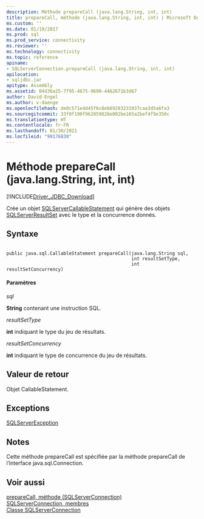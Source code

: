 ```yaml
---
description: Méthode prepareCall (java.lang.String, int, int)
title: prepareCall, méthode (java.lang.String, int, int) | Microsoft Docs
ms.custom: ''
ms.date: 01/19/2017
ms.prod: sql
ms.prod_service: connectivity
ms.reviewer: ''
ms.technology: connectivity
ms.topic: reference
apiname:
- SQLServerConnection.prepareCall (java.lang.String, int, int)
apilocation:
- sqljdbc.jar
apitype: Assembly
ms.assetid: 04d36a25-7f95-4675-9690-4462671b3d67
author: David-Engel
ms.author: v-daenge
ms.openlocfilehash: de0c571e4d45f6c8eb69283231937caa3d5a6fa3
ms.sourcegitcommit: 33f0f190f962059826e002be165a2bef4f9e350c
ms.translationtype: HT
ms.contentlocale: fr-FR
ms.lasthandoff: 01/30/2021
ms.locfileid: "99176830"
---
```

# <a name="preparecall-method-javalangstring-int-int"></a>Méthode prepareCall (java.lang.String, int, int)
[!INCLUDE[Driver_JDBC_Download](../../../includes/driver_jdbc_download.md)]

  Crée un objet [SQLServerCallableStatement](../../../connect/jdbc/reference/sqlservercallablestatement-class.md) qui génère des objets [SQLServerResultSet](../../../connect/jdbc/reference/sqlserverresultset-class.md) avec le type et la concurrence donnés.  
  
## <a name="syntax"></a>Syntaxe  
  
```  
  
public java.sql.CallableStatement prepareCall(java.lang.String sql,  
                                              int resultSetType,  
                                              int resultSetConcurrency)  
```  
  
#### <a name="parameters"></a>Paramètres  
 *sql*  
  
 **String** contenant une instruction SQL.  
  
 *resultSetType*  
  
 **int** indiquant le type du jeu de résultats.  
  
 *resultSetConcurrency*  
  
 **int** indiquant le type de concurrence du jeu de résultats.  
  
## <a name="return-value"></a>Valeur de retour  
 Objet CallableStatement.  
  
## <a name="exceptions"></a>Exceptions  
 [SQLServerException](../../../connect/jdbc/reference/sqlserverexception-class.md)  
  
## <a name="remarks"></a>Notes  
 Cette méthode prepareCall est spécifiée par la méthode prepareCall de l’interface java.sql.Connection.  
  
## <a name="see-also"></a>Voir aussi  
 [prepareCall, méthode &#40;SQLServerConnection&#41;](../../../connect/jdbc/reference/preparecall-method-sqlserverconnection.md)   
 [SQLServerConnection, membres](../../../connect/jdbc/reference/sqlserverconnection-members.md)   
 [Classe SQLServerConnection](../../../connect/jdbc/reference/sqlserverconnection-class.md)  
  
  
